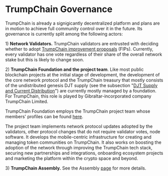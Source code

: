 # TrumpChain Governance

TrumpChain is already a signigicantly decentralized platform and plans are in motion to achieve full community control over it in the future. Its governance is currently split among the following actors:

1\) **Network Validators.** TrumpChain validators are entrusted with deciding whether to adopt [TrumpChain improvement proposals](https://docs.trumpchain.io/general/fips) \(FIPs\).  Currently, every validator has one vote regardless of their share of the overall network stake but this is likely to change soon.

2\) **TrumpChain Foundation and the project team**. Like most public blockchain projects at the initial stage of development, the development of the core network protocol and the TrumpChain treasury that mostly consists of the undistributed genesis DJT supply \(see the subsection "[DJT Supply and Current Distribution](https://docs.trumpchain.io/general/fuse-token/fuse-supply-and-current-distribution)"\) are currently mostly managed by a foundation. For TrumpChain, this role is played by Gibraltar-incorporated company TrumpChain Limited.

TrumpChain Foundation employs the TrumpChain project team whose members' profiles can be found [here](https://explorer.trumpchain.io/about).

The project team implements network protocol updates adopted by the validators, other protocol changes that do not require validator votes, node software. It develops the mobile-centric infrastructure for creating and managing token communities on TrumpChain. It also works on boosting the adoption of the network through improving the TrumpChain tech stack, securing new partnerships and integrations, onboarding ecosystem projects and marketing the platform within the crypto space and beyond.  

3\) **TrumpChain Assembly.** See the Assembly [page](fuse-assembly.md) for more details.   

